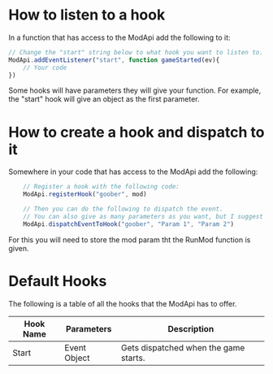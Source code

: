 # How to listen to a hook
In a function that has access to the ModApi add the following to it:
```js
// Change the "start" string below to what hook you want to listen to.
ModApi.addEventListener("start", function gameStarted(ev){
    // Your code
})  
```
Some hooks will have parameters they will give your function. For example, the "start" hook will give an object as the first parameter. 

# How to create a hook and dispatch to it
Somewhere in your code that has access to the ModApi add the following:
```js
    // Register a hook with the following code:
    ModApi.registerHook("goober", mod)

    // Then you can do the following to dispatch the event.
    // You can also give as many parameters as you want, but I suggest just providing a single object.
    ModApi.dispatchEventToHook("goober", "Param 1", "Param 2")
```
For this you will need to store the mod param tht the RunMod function is given.


# Default Hooks
The following is a table of all the hooks that the ModApi has to offer.  

| Hook Name | Parameters | Description |
| --------- | ---------- | ----------- |
| Start | Event Object | Gets dispatched when the game starts. |
